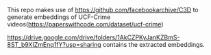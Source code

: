 This repo makes use of https://github.com/facebookarchive/C3D to generate embeddings of UCF-Crime videos(https://paperswithcode.com/dataset/ucf-crime) 


https://drive.google.com/drive/folders/1AkCZPKyJanKZBmS-8ST_b9XIZmEnq1fY?usp=sharing contains the extracted embeddings.


 
